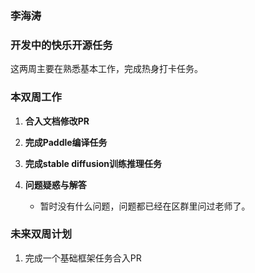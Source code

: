 ### 李海涛

### 开发中的快乐开源任务

这两周主要在熟悉基本工作，完成热身打卡任务。

### 本双周工作

1. **合入文档修改PR**

2. **完成Paddle编译任务**

3. **完成stable diffusion训练推理任务**

3. **问题疑惑与解答**

   - 暂时没有什么问题，问题都已经在区群里问过老师了。


### 未来双周计划

1. 完成一个基础框架任务合入PR

